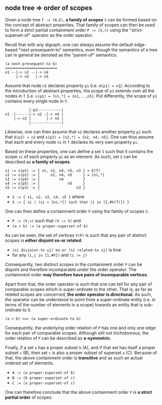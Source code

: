 
<!-- ======================================================================= -->
## node tree => order of scopes

Given a node tree `T := (N,E)`, **a family of scopes** `S` can be formed
based on the concept of abstract properties. That family of scopes can then
be used to form a strict partial containment order `P := (S,<)` using the
"strict-superset-of" operator as the order operator.

Recall that with any digraph, one can always assume the default edge-based
"next-presequent-to" semantics, even though the semantics of a tree can in
general be denoted as the "parent-of" semantics.

```
(a next-presequent-to b)
========================
n1 --|-> n2 --|-> n4
     |-> n3   |-> n5
```

Assume that node `n1` declares property `p1` (i.e. `d(p1) = n1`). According
to the introduction of abstract properties, the scope of `p1` extends over
all the nodes in `T` (i.e. `s(p1) = [n1,*] = {n1,..,n5}`. Put differently,
the scope of `p1` contains every single node in `T`.

```
           |-p2-----------|
n1 -|------|-> n2 -|-> n4 |
    |-> n3 |       |-> n5 |
           |--------------|
```

Likewise, one can then assume that `n2` declares another property `p2` such
that `d(p2) = n2` and `s(p2) = [n2,*] = {n2, n4, n5}`. One can thus assume
that each and every node `ni` in `T` declares its very own property `pi`.

Based on these properties, one can define a set `S` such that it contains
the scope `si` of each property `pi` as an element. As such, set `S` can be
described as **a family of scopes**.

```
s1 := s(p1) := { n1, n2, n4, n5, n3 } = E(T)
s2 := s(p2) := {     n2, n4, n5     } = [ni,*]
s3 := s(p4) := {         n4         }
s4 := s(p5) := {             n5     }
s5 := s(p3) := {                 n3 }
```

* `S := { s1, s2, s3, s4, s5 }` where
* `S := { si | (si = [ni,*]) such that (i in [1,#V(T)]) }`

One can then define a containment order `P` using the family of scopes `S`.

* `P := (V,<)` such that `(V := S)` and
* `(a < b) := (a proper-superset-of b)`

As can be seen, the set of vertices `V(P)` is such that any pair of
distinct scopes is **either disjoint ex-or related**.

* `(si disjoint-to sj) ex-or (si related-to sj)` is true
* for any `(i,j in [1,#V])` and `(i != j)`

Consequently, two distinct scopes in the containment order `P` can be disjoint
and therefore incomparable under the order operator. The containment order
**may therefore have pairs of incomparable vertices**.

Apart from that, the order operator is such that one can tell for any pair
of comparable scopes which is super-ordinate to the other. That is, as far
as related scopes are concerned, **the order operator is directional**. As
such, the operator can be understood to point from a super-ordinate entity
(i.e. in terms of the number of elements in a scope) towards an entity
that is sub-ordinate to it.

`(a < b) <=> (a super-ordinate-to b)`

Consequently, the underlying order relation of `P` has one and only one edge
for each pair of comparable scopes. Although still not trichotomous, the order
relation of `P` can be described as **a-symmetric**.

Finally, if a set `a` has a proper subset `b` (A), and if that set has itself
a proper subset `c` (B), then set `c` is also a proper subset of superset `a`
(C). Because of that, the above containment order is **transitive** and as
such an actual ordered set of elements.

* `A := (a proper-superset-of b)`
* `B := (b proper-superset-of c)`
* `C := (a proper-superset-of c)`

One can therefore conclude that the above containment order
`P` is **a strict partial order** of scopes.
